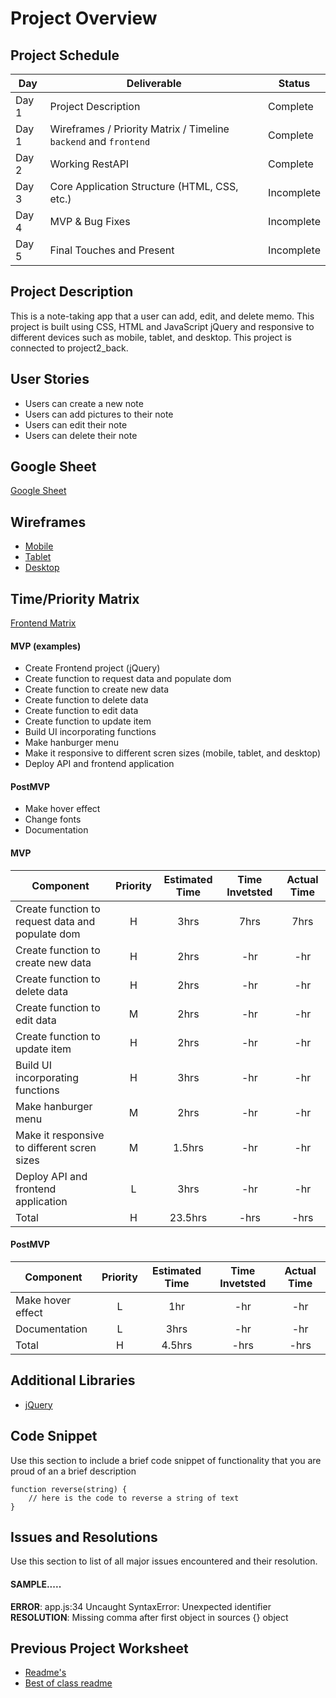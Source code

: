 # Project Overview

## Project Schedule

|  Day | Deliverable | Status
|---|---| ---|
|Day 1| Project Description | Complete
|Day 1| Wireframes / Priority Matrix / Timeline `backend` and `frontend`| Complete
|Day 2| Working RestAPI | Complete
|Day 3| Core Application Structure (HTML, CSS, etc.) | Incomplete
|Day 4| MVP & Bug Fixes | Incomplete
|Day 5| Final Touches and Present | Incomplete

## Project Description
This is a note-taking app that a user can add, edit, and delete memo. This project is built using CSS, HTML and JavaScript jQuery and responsive to different devices such as mobile, tablet, and desktop. This project is connected to project2_back.

## User Stories 
- Users can create a new note
- Users can add pictures to their note 
- Users can edit their note
- Users can delete their note 

## Google Sheet
[Google Sheet](https://docs.google.com/spreadsheets/d/1PyCkPZeIBSzU58bRY3UI4p7iiJOjNmuEtmBo9yVgr8A/edit?usp=sharing) 

## Wireframes
- [Mobile](https://res.cloudinary.com/dqduwnrb1/image/upload/v1596301578/mobile_oh5wjq.png)
- [Tablet](https://res.cloudinary.com/dqduwnrb1/image/upload/v1596301578/tablet_srjzxq.png)
- [Desktop](https://res.cloudinary.com/dqduwnrb1/image/upload/v1596301578/desktop_rt0aet.png)


## Time/Priority Matrix 

[Frontend Matrix](https://docs.google.com/presentation/d/1MZxvIWCe_ydok3TORKdv5tulbhNnx0QdxQD70BjMKbI/edit?usp=sharing) 


#### MVP (examples)
- Create Frontend project (jQuery)
- Create function to request data and populate dom
- Create function to create new data
- Create function to delete data
- Create function to edit data
- Create function to update item
- Build UI incorporating functions 
- Make hanburger menu 
- Make it responsive to different scren sizes (mobile, tablet, and desktop)
- Deploy API and frontend application 

#### PostMVP 

- Make hover effect
- Change fonts 
- Documentation

#### MVP
| Component | Priority | Estimated Time | Time Invetsted | Actual Time |
| --- | :---: |  :---: | :---: | :---: |
| Create function to request data and populate dom | H | 3hrs | 7hrs | 7hrs|
| Create function to create new data | H | 2hrs | -hr | -hr|
| Create function to delete data | H | 2hrs | -hr | -hr |
| Create function to edit data | M | 2hrs | -hr | -hr|
| Create function to update item | H | 2hrs| -hr | -hr |
| Build UI incorporating functions  | H | 3hrs | -hr | -hr|
| Make hanburger menu  | M | 2hrs | -hr | -hr|
| Make it responsive to different scren sizes  | M | 1.5hrs | -hr | -hr|
| Deploy API and frontend application   | L | 3hrs | -hr | -hr|
| Total | H | 23.5hrs| -hrs | -hrs |

#### PostMVP
| Component | Priority | Estimated Time | Time Invetsted | Actual Time |
| --- | :---: |  :---: | :---: | :---: |
| Make hover effect | L | 1hr | -hr | -hr|
| Documentation  | L | 3hrs | -hr | -hr|
| Total | H | 4.5hrs| -hrs | -hrs |

## Additional Libraries
 - [jQuery](https://jquery.com/)

## Code Snippet

Use this section to include a brief code snippet of functionality that you are proud of an a brief description  

```
function reverse(string) {
	// here is the code to reverse a string of text
}
```

## Issues and Resolutions
 Use this section to list of all major issues encountered and their resolution.

#### SAMPLE.....
**ERROR**: app.js:34 Uncaught SyntaxError: Unexpected identifier                                
**RESOLUTION**: Missing comma after first object in sources {} object

## Previous Project Worksheet
 - [Readme's](https://github.com/jkeohan/fewd-class-repo/tree/master/final-project-worksheet/project-worksheet-examples)
 - [Best of class readme](https://github.com/jkeohan/fewd-class-repo/blob/master/final-project-worksheet/project-worksheet-examples/portfolio-gracie.md)
